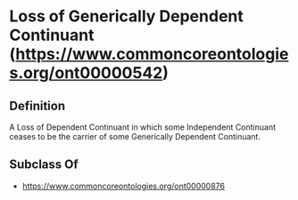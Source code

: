 # Loss of Generically Dependent Continuant (https://www.commoncoreontologies.org/ont00000542)

## Definition
A Loss of Dependent Continuant in which some Independent Continuant ceases to be the carrier of some Generically Dependent Continuant.

## Subclass Of
- https://www.commoncoreontologies.org/ont00000876

